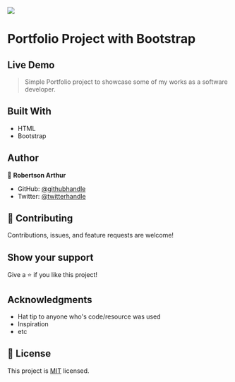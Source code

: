 ![](https://img.shields.io/badge/Microverse-blueviolet)

# Portfolio Project with Bootstrap

## Live Demo

> Simple Portfolio project to showcase some of my works as a software developer.

## Built With

- HTML
- Bootstrap

## Author

👤 **Robertson Arthur**

- GitHub: [@githubhandle](https://github.com/bobb-rob)
- Twitter: [@twitterhandle](https://twitter.com/___Robertson)

## 🤝 Contributing

Contributions, issues, and feature requests are welcome!

## Show your support

Give a ⭐️ if you like this project!

## Acknowledgments

- Hat tip to anyone who's code/resource was used
- Inspiration
- etc

## 📝 License

This project is [MIT](./MIT.md) licensed.
